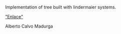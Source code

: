 Implementation of tree built with lindermaier systems.

["Enlace"](https://albcalv.pages.gitlab.inf.uva.es/lsystem.tree/)

Alberto Calvo Madurga